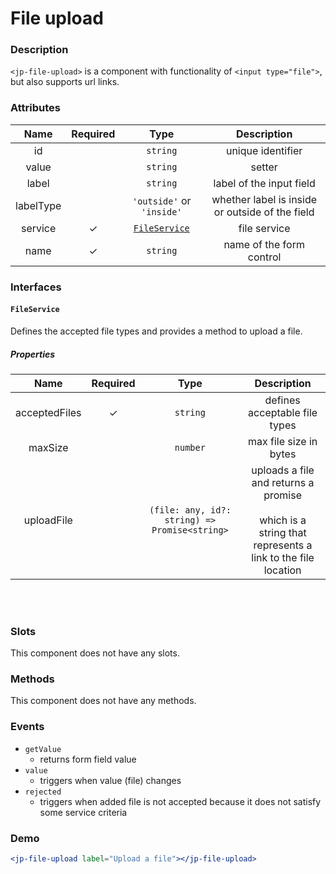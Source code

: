 # File upload

### Description

`<jp-file-upload>` is a component with functionality of `<input type="file">`, but also supports url links.

### Attributes

|   Name    | Required |             Type              |                   Description                   |
| :-------: | :------: | :---------------------------: | :---------------------------------------------: |
|    id     |          |           `string`            |                unique identifier                |
|   value   |          |           `string`            |                     setter                      |
|   label   |          |           `string`            |            label of the input field             |
| labelType |          |   `'outside'` or `'inside'`   | whether label is inside or outside of the field |
|  service  |    ✓     | [`FileService`](#fileservice) |                  file service                   |
|   name    |    ✓     |           `string`            |            name of the form control             |

### Interfaces

#### `FileService`

Defines the accepted file types and provides a method to upload a file.

##### Properties

|   **Name**    | **Required** |                   **Type**                    |                                               **Description**                                                |
| :-----------: | :----------: | :-------------------------------------------: | :----------------------------------------------------------------------------------------------------------: |
| acceptedFiles |      ✓       |                   `string`                    |                                        defines acceptable file types                                         |
|    maxSize    |              |                   `number`                    |                                            max file size in bytes                                            |
|  uploadFile   |              | `(file: any, id?: string) => Promise<string>` | uploads a file and returns a promise <br></br> which is a string that represents a link to the file location |

<br></br>

### Slots

This component does not have any slots.

### Methods

This component does not have any methods.

### Events

- `getValue`
  - returns form field value
- `value`
  - triggers when value (file) changes
- `rejected`
  - triggers when added file is not accepted because it does not satisfy some service criteria

### Demo

```jsx live
<jp-file-upload label="Upload a file"></jp-file-upload>
```
